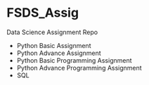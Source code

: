 # FSDS_Assig
Data Science Assignment Repo

- Python Basic Assignment
- Python Advance Assignment
- Python Basic Programming Assignment
- Python Advance Programming Assignment
- SQL
